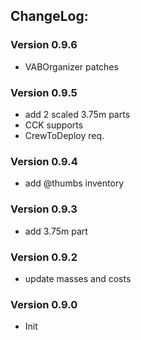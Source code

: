 ## ChangeLog:


### Version 0.9.6
* VABOrganizer patches

### Version 0.9.5
 * add 2 scaled 3.75m parts
 * CCK supports
 * CrewToDeploy req.

### Version 0.9.4
 * add @thumbs inventory

### Version 0.9.3
 * add 3.75m part 

### Version 0.9.2
 * update masses and costs

### Version 0.9.0
 * Init
